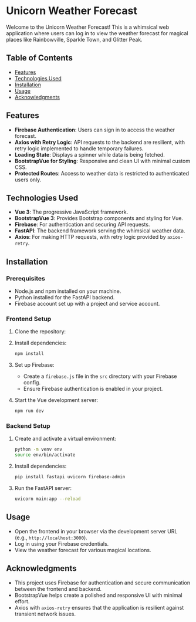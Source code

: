 # Unicorn Weather Forecast

Welcome to the Unicorn Weather Forecast! This is a whimsical web application where users can log in to view the weather forecast for magical places like Rainbowville, Sparkle Town, and Glitter Peak.

## Table of Contents

- [Features](#features)
- [Technologies Used](#technologies-used)
- [Installation](#installation)
- [Usage](#usage)
- [Acknowledgments](#acknowledgments)

## Features

- **Firebase Authentication**: Users can sign in to access the weather forecast.
- **Axios with Retry Logic**: API requests to the backend are resilient, with retry logic implemented to handle temporary failures.
- **Loading State**: Displays a spinner while data is being fetched.
- **BootstrapVue for Styling**: Responsive and clean UI with minimal custom CSS.
- **Protected Routes**: Access to weather data is restricted to authenticated users only.

## Technologies Used

- **Vue 3**: The progressive JavaScript framework.
- **BootstrapVue 3**: Provides Bootstrap components and styling for Vue.
- **Firebase**: For authentication and securing API requests.
- **FastAPI**: The backend framework serving the whimsical weather data.
- **Axios**: For making HTTP requests, with retry logic provided by `axios-retry`.

## Installation

### Prerequisites

- Node.js and npm installed on your machine.
- Python installed for the FastAPI backend.
- Firebase account set up with a project and service account.

### Frontend Setup

1. Clone the repository:

2. Install dependencies:
   ```bash
   npm install
   ```

3. Set up Firebase:
   - Create a `firebase.js` file in the `src` directory with your Firebase config.
   - Ensure Firebase authentication is enabled in your project.

4. Start the Vue development server:
   ```bash
   npm run dev
   ```

### Backend Setup

1. Create and activate a virtual environment:
   ```bash
   python -m venv env
   source env/bin/activate
   ```

2. Install dependencies:
   ```bash
   pip install fastapi uvicorn firebase-admin
   ```

3. Run the FastAPI server:
   ```bash
   uvicorn main:app --reload
   ```

## Usage

- Open the frontend in your browser via the development server URL (e.g., `http://localhost:3000`).
- Log in using your Firebase credentials.
- View the weather forecast for various magical locations.


## Acknowledgments

- This project uses Firebase for authentication and secure communication between the frontend and backend.
- BootstrapVue helps create a polished and responsive UI with minimal effort.
- Axios with `axios-retry` ensures that the application is resilient against transient network issues.